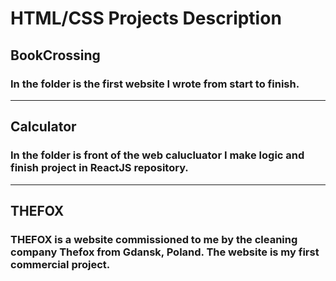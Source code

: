 # HTML/CSS Projects Description
## BookCrossing
### In the folder is the first website I wrote from start to finish.
----
## Calculator 
### In the folder is front of the web calucluator I make logic and finish project in ReactJS repository.
----
## THEFOX
### THEFOX is a website commissioned to me by the cleaning company Thefox from Gdansk, Poland. The website is my first commercial project.